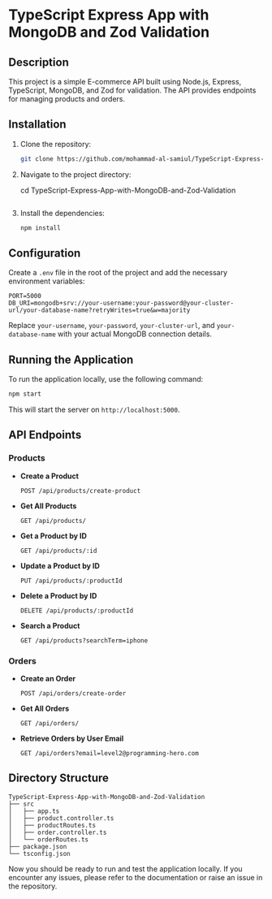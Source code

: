 # TypeScript Express App with MongoDB and Zod Validation

## Description

This project is a simple E-commerce API built using Node.js, Express, TypeScript, MongoDB, and Zod for validation. The API provides endpoints for managing products and orders.

## Installation

1. Clone the repository:

   ```bash
   git clone https://github.com/mohammad-al-samiul/TypeScript-Express-App-with-MongoDB-and-Zod-Validation.git
   ```

2. Navigate to the project directory:

   cd TypeScript-Express-App-with-MongoDB-and-Zod-Validation

   ```

   ```

3. Install the dependencies:

   ```bash
   npm install
   ```

## Configuration

Create a `.env` file in the root of the project and add the necessary environment variables:

```env
PORT=5000
DB_URI=mongodb+srv://your-username:your-password@your-cluster-url/your-database-name?retryWrites=true&w=majority
```

Replace `your-username`, `your-password`, `your-cluster-url`, and `your-database-name` with your actual MongoDB connection details.

## Running the Application

To run the application locally, use the following command:

```bash
npm start
```

This will start the server on `http://localhost:5000`.

## API Endpoints

### Products

- **Create a Product**

  ```http
  POST /api/products/create-product
  ```

- **Get All Products**

  ```http
  GET /api/products/
  ```

- **Get a Product by ID**

  ```http
  GET /api/products/:id
  ```

- **Update a Product by ID**

  ```http
  PUT /api/products/:productId
  ```

- **Delete a Product by ID**

  ```http
  DELETE /api/products/:productId
  ```

- **Search a Product**

  ```http
  GET /api/products?searchTerm=iphone
  ```

### Orders

- **Create an Order**

  ```http
  POST /api/orders/create-order
  ```

- **Get All Orders**

  ```http
  GET /api/orders/
  ```

- **Retrieve Orders by User Email**

  ```http
  GET /api/orders?email=level2@programming-hero.com
  ```

## Directory Structure

```
TypeScript-Express-App-with-MongoDB-and-Zod-Validation
├── src
│   ├── app.ts
│   ├── product.controller.ts
│   ├── productRoutes.ts
│   ├── order.controller.ts
│   └── orderRoutes.ts
├── package.json
└── tsconfig.json

```

Now you should be ready to run and test the application locally. If you encounter any issues, please refer to the documentation or raise an issue in the repository.
